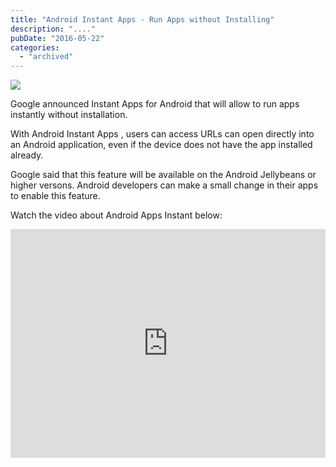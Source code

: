 ```yaml
---
title: "Android Instant Apps - Run Apps without Installing"
description: "...."
pubDate: "2016-05-22"
categories: 
  - "archived"
---
```


[![](/images/android-instant-apps.gif)](https://3.bp.blogspot.com/-fiWpx-618W4/V0GC0W8wPOI/AAAAAAAAC-g/6JDenHILurU5MQNY_sGMEiLoM5RrIpy3gCLcB/s1600/android-instant-apps.gif)

  

Google announced Instant Apps for Android that will allow to run apps instantly without installation.

  

With Android Instant Apps , users can access URLs can open directly into an Android application, even if the device does not have the app installed already.

  

Google said that this feature will be available on the Android Jellybeans or higher versons. Android developers can make a small change in their apps to enable this feature.

  

Watch the video about Android Apps Instant below:

  

<iframe allowfullscreen data-thumbnail-src="https://i.ytimg.com/vi/nU601kjE9HY/0.jpg" frameborder="0" height="366" src="https://www.youtube.com/embed/nU601kjE9HY?feature=player_embedded" width="100%"></iframe>
